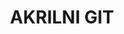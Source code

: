 ---
layout: product
title: "AKRILNI GIT"
price: "630" 
desc: "Git"
img_path: "/assets/img/A.MIG-2039.jpg"
brand: "AMMO"
available: true
special_offer: false
new: true
soon: false
cat: "070000"
subcat: "070100"
subsubcat: "070105"
sifra: "A.MIG-2039"
---